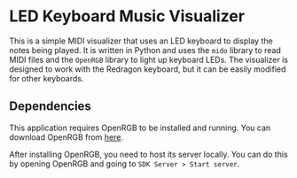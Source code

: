 # LED Keyboard Music Visualizer

This is a simple MIDI visualizer that uses an LED keyboard to display the notes being played. It is written in Python and uses the `mido` library to read MIDI files and the `OpenRGB` library to light up keyboard LEDs. The visualizer is designed to work with the Redragon keyboard, but it can be easily modified for other keyboards.

## Dependencies

This application requires OpenRGB to be installed and running. You can download OpenRGB from [here](https://openrgb.org/).

After installing OpenRGB, you need to host its server locally. You can do this by opening OpenRGB and going to `SDK Server > Start server`.
